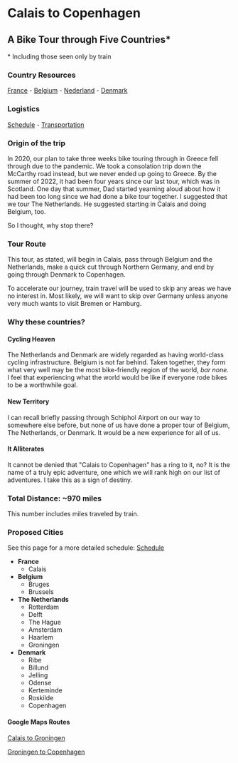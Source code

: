 # Calais to Copenhagen
## A Bike Tour through Five Countries*
\* Including those seen only by train

### Country Resources
[France](countries/France.md) - [Belgium](countries/Belgium.md) - [Nederland](countries/Nederland.md) - [Denmark](countries/Denmark.md)

### Logistics
[Schedule](Schedule.md) - [Transportation](Transportation.md)

### Origin of the trip

In 2020, our plan to take three weeks bike touring through in Greece fell through due to the pandemic. We took a consolation trip down the McCarthy road instead, but we never ended up going to Greece. By the summer of 2022, it had been four years since our last tour, which was in Scotland.
One day that summer, Dad started yearning aloud about how it had been too long since we had done a bike tour together. I suggested that we tour The Netherlands. He suggested starting in Calais and doing Belgium, too.

So I thought, why stop there?

### Tour Route

This tour, as stated, will begin in Calais, pass through Belgium and the Netherlands, make a quick cut through Northern Germany, and end by going through Denmark to Copenhagen. 

To accelerate our journey, train travel will be used to skip any areas we have no interest in. Most likely, we will want to skip over Germany unless anyone very much wants to visit Bremen or Hamburg.

### Why these countries?

#### Cycling Heaven
The Netherlands and Denmark are widely regarded as having world-class cycling infrastructure. Belgium is not far behind. Taken together, they form what very well may be the most bike-friendly region of the world, *bar none.* I feel that experiencing what the world would be like if everyone rode bikes to be a worthwhile goal.

#### New Territory
I can recall briefly passing through Schiphol Airport on our way to somewhere else before, but none of us have done a proper tour of Belgium, The Netherlands, or Denmark. It would be a new experience for all of us.

#### It Alliterates
It cannot be denied that "Calais to Copenhagen" has a ring to it, no? It is the name of a truly epic adventure, one which we will rank high on our list of adventures. I take this as a sign of destiny.

### Total Distance: ~970 miles
This number includes miles traveled by train.

### Proposed Cities
See this page for a more detailed schedule: [Schedule](Schedule.md)

- **France**
	- Calais
- **Belgium**
	- Bruges
	- Brussels
- **The Netherlands**
	- Rotterdam
	- Delft
	- The Hague
	- Amsterdam
	- Haarlem
	- Groningen
- **Denmark**
	- Ribe
	- Billund
	- Jelling
	- Odense
	- Kerteminde
	- Roskilde
	- Copenhagen

#### Google Maps Routes

[Calais to Groningen](https://www.google.com/maps/dir/Calais/Bruges/Ghent/Brussels/Antwerp/Rotterdam/The+Hague/Utrecht/Amsterdam/Groningen/@53.4419201,4.4817618,6z/data=!4m63!4m62!1m5!1m1!1s0x47dc3f75d7f1e363:0xacbed9e08cd279f4!2m2!1d1.858686!2d50.95129!1m5!1m1!1s0x47c350d0c11e420d:0x1aa2f35ac8834df7!2m2!1d3.2247552!2d51.2091807!1m5!1m1!1s0x47c370e1339443ad:0x40099ab2f4d5140!2m2!1d3.7303351!2d51.0500182!1m5!1m1!1s0x47c3a4ed73c76867:0xc18b3a66787302a7!2m2!1d4.3571696!2d50.8476424!1m5!1m1!1s0x47c3f68ebfc3887d:0x3eaf448482a88ab8!2m2!1d4.4051485!2d51.2213404!1m5!1m1!1s0x47c5b7605f54c47d:0x5229bbac955e4b85!2m2!1d4.4777326!2d51.9244201!1m5!1m1!1s0x47c5b72f4298bd71:0x400de5a8d1e6c10!2m2!1d4.3006999!2d52.0704978!1m5!1m1!1s0x47c66f4339d32d37:0xd6c8fc4c19af4ae9!2m2!1d5.1214201!2d52.0907374!1m5!1m1!1s0x47c63fb5949a7755:0x6600fd4cb7c0af8d!2m2!1d4.9041389!2d52.3675734!1m5!1m1!1s0x47c83286b462cca7:0xcb4b5086f9a6c8dc!2m2!1d6.5665017!2d53.2193835!3e1!4e1)

[Groningen to Copenhagen](https://www.google.com/maps/dir/Groningen/Hamburg/Kolding/Copenhagen/@54.5199416,8.884797,6.75z/data=!4m27!4m26!1m5!1m1!1s0x47c83286b462cca7:0xcb4b5086f9a6c8dc!2m2!1d6.5665017!2d53.2193835!1m5!1m1!1s0x47b161837e1813b9:0x4263df27bd63aa0!2m2!1d9.9936819!2d53.5510846!1m5!1m1!1s0x464ca02a01dd95a9:0xea8de3fa6eefccfd!2m2!1d9.4730519!2d55.495973!1m5!1m1!1s0x4652533c5c803d23:0x4dd7edde69467b8!2m2!1d12.5683372!2d55.6760968!3e1!4e1)

